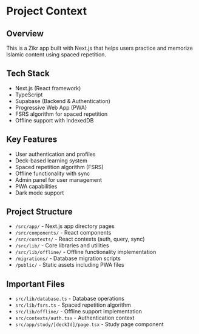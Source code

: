 # Project Context

## Overview
This is a Zikr app built with Next.js that helps users practice and memorize Islamic content using spaced repetition.

## Tech Stack
- Next.js (React framework)
- TypeScript
- Supabase (Backend & Authentication)
- Progressive Web App (PWA)
- FSRS algorithm for spaced repetition
- Offline support with IndexedDB

## Key Features
- User authentication and profiles
- Deck-based learning system
- Spaced repetition algorithm (FSRS)
- Offline functionality with sync
- Admin panel for user management
- PWA capabilities
- Dark mode support

## Project Structure
- `/src/app/` - Next.js app directory pages
- `/src/components/` - React components
- `/src/contexts/` - React contexts (auth, query, sync)
- `/src/lib/` - Core libraries and utilities
- `/src/lib/offline/` - Offline functionality implementation
- `/migrations/` - Database migration scripts
- `/public/` - Static assets including PWA files

## Important Files
- `src/lib/database.ts` - Database operations
- `src/lib/fsrs.ts` - Spaced repetition algorithm
- `src/lib/offline/` - Offline support implementation
- `src/contexts/auth.tsx` - Authentication context
- `src/app/study/[deckId]/page.tsx` - Study page component